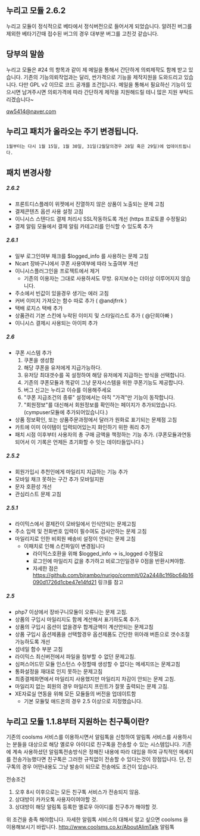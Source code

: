 ## 누리고 모듈 2.6.2

누리고 모듈이 정식적으로 베타에서 정식버전으로 들어서게 되었습니다.
알려진 버그를 제외한 베타기간때 접수된 버그의 경우 대부분 버그를 고친것 같습니다.

## 당부의 말씀
누리고 모듈은 #24 의 항목과 같이 제 메일을 통해서 간단하게 의뢰제작도 함께 받고 있습니다. 기존의 기능의뢰작업과는 달리, 싼가격으로 기능을 제작지원을 도와드리고 있습니다. 다만 GPL v2 이므로 코드 공개를 조건입니다. 메일을 통해서 필요하신 기능이 있으시면 남겨주시면 의뢰가격에 따라 간단하게 제작을 지원해드릴 테니 많은 지원 부탁드리겠습니다~

qw5414@naver.com

## 누리고 패치가 올라오는 주기 변경됩니다.
```
1월부터는 다시 1월 15일, 1월 30일, 31일(2월달의경우 28일 혹은 29일)에 업데이트됩니다.
```

## 패치 변경사항

##### 2.6.2
* 프론트디스플레이 위젯에서 진열하지 않은 상품이 노출되는 문제 고침
* 결제콘텐츠 옵션 사용 설정 고침
* 이니시스 스텐다드 결제 처리시 SSL작동하도록 개선 (https 프로토콜 수정필요)
* 결제 알림 모듈에서 결제 알림 카테고리를 인식할 수 있도록 추가

##### 2.6.1
* 일부 로그인여부 채크를 $logged_info 를 사용하는 문제 고침
* Ncart 장바구니에서 쿠폰 사용여부에 따라 노출여부 개선
* 이니시스플러그인을 프로젝트에서 제거
	* 기존의 이용자는 그대로 사용하셔도 무방. 유지보수는 더이상 이루어지지 않습니다.
* 주소에서 빈값이 있을경우 생기는 에러 고침
* 커버 이미지 가져오는 함수 따로 추가 ( @andjfrrk )
* 택배 로지스 택배 추가
* 상품관리 기본 스킨에 누락된 이미지 및 스타일리스트 추가 ( @단희아빠 )
* 이니시스 결제시 사용되는 아이피 추가

##### 2.6
* 쿠폰 시스템 추가
	1. 쿠폰을 생성함
	2. 해당 쿠폰을 유저에게 지급가능하다.
	3. 유저당 최대갯수를 꼭 설정하여 해당 유저에게 지급하는 방식을 선택합니다.
	4. 기존의 쿠폰모듈과 똑같이 그냥 문자시스템을 위한 쿠폰기능도 제공합니다.
	5. 버그 신고는 누리고 이슈를 이용해주세요
	6. "쿠폰 지급조건의 종류" 설정에서는 아직 "가격"만 기능이 동작합니다.
	7. "회원정보"를 대신해서 회원정보를 확인하는 페이지가 추가되었습니다. (cympuser모듈에 추가되어있습니다.)
* 상품 정보확인, 또는 상품주문과정에서 달러가 원화로 표기되는 문제점 고침
* 카트에 이미 아이템이 입력되어있는지 화인하기 위한 쿼리 추가
* 패치 시점 이후부터 사용자의 총 구매 금액을 책정하는 기능 추가. (쿠폰모듈과연동되어서 이 기록은 언제든 초기화할 수 잇는 데이타들입니다.)

##### 2.5.2
* 회원가입시 추천인에게 마일리지 지급하는 기능 추가
* 모바일 채크 못하는 구간 추가 모바일지원
* 문자 호환성 개선
* 관심리스트 문제 고침

##### 2.5.1
* 라이믹스에서 결제칸이 모바일에서 인식안되는 문제고침
* 주소 입력 및 전화번호 입력이 필수여도 검사안하는 문제 고침
* 마일리지로 인한 비회원 배송비 설정이 안되는 문제 고침
	* 이패치로 인해 스킨파일이 변경됩니다
		* 라이믹스호환을 위해 $logged_info -> is_logged 수정필요
		* 로그인에 마일리지 값을 추가하고 비로그인일경우 0점을 반환시켜야함.
		* 자세한 점은 https://github.com/bjrambo/nurigo/commit/02a2448c1f6bc64b16090d1726d1cbe47e14fd21 링크를 참고

##### 2.5
* php7 이상에서 장바구니모듈이 오류나는 문제 고침.
* 상품의 구입시 마일리지도 함께 계산해서 표기하도록 추가.
* 상품의 구입시 옵션이 없을경우 합계금액이 계산안되는 문제고침
* 상품 구입시 옵션제품을 선택할경우 옵션제폼도 간단한 위아래 버튼으로 갯수조절가능하도록 개선
* 섬네일 함수 부분 고침
* 라이믹스 최신버전에서 파일을 첨부할 수 없던 문제고침.
* 심퍼스어드민 모듈 인스턴스 수정할때 생성할 수 없다는 메세지뜨는 문제고침
* 통화설정을 재대로 인지 못하는 문제고침
* 최종결제화면에서 마일리지 사용했지만 마일리지 차감이 안되는 문제 고침.
* 마일리지 없는 회원의 경우 마일리지 프린트가 잘못 출력되는 문제 고침.
* XE자료실 연동을 위해 모든 모듈들의 버전을 업데이트함
	* 기본 모듈및 애드온의 경우 2.5 이상으로 지정했습니다.

## 누리고 모듈 1.1.8부터 지원하는 친구톡이란?
기존의 coolsms 서비스를 이용하시면서 알림톡을 신청하여 알림톡 서비스를 사용하시는 분들을 대상으로 해당 옐로우 아이디로 친구톡을 전송할 수 있는 시스템입니다.
기존에 계속 사용하셨던 알림톡전송방식은 정해진 내용에 따라 대입을 하여 규칙적인 메세지를 전송가능했다면 친구톡은 그러한 규칙없이 전송할 수 있다는것이 장점입니다.
단, 친구톡의 경우 어떤내용도 그냥 발송이 되므로 전송에도 조건이 있습니다.

전송조건
1. 오후 8시 이후으로는 모든 친구톡 서비스가 전송되지 않음.
2. 상대방이 카카오톡 사용자이여야할 것.
3. 상대방이 해당 알림톡 등록한 옐로우 아이디를 친구추가 해야할 것.

위 조건을 충족 해야합니다. 자세한 알림톡 서비스의 대해서 알고 싶으면 coolsms 을 이용해보시기 바랍니다.
http://www.coolsms.co.kr/AboutAlimTalk 알림톡
